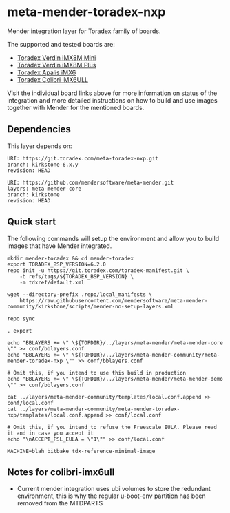 # meta-mender-toradex-nxp

Mender integration layer for Toradex family of boards.

The supported and tested boards are:
- [Toradex Verdin iMX8M Mini](https://hub.mender.io/t/toradex-verdin-imx8m-mini/2908)
- [Toradex Verdin iMX8M Plus](https://hub.mender.io/t/toradex-verdin-imx8m-plus/5026)
- [Toradex Apalis iMX6](https://hub.mender.io/t/toradex-nxp-i-mx-6-computer-on-module-apalis-imx6/2331)
- [Toradex Colibri iMX6ULL](https://hub.mender.io/t/toradex-colibri-i-mx6ull/4102)

Visit the individual board links above for more information on status of the
integration and more detailed instructions on how to build and use images
together with Mender for the mentioned boards.

## Dependencies

This layer depends on:

```
URI: https://git.toradex.com/meta-toradex-nxp.git
branch: kirkstone-6.x.y
revision: HEAD
```

```
URI: https://github.com/mendersoftware/meta-mender.git
layers: meta-mender-core
branch: kirkstone
revision: HEAD
```

## Quick start

The following commands will setup the environment and allow you to build images
that have Mender integrated.


```
mkdir mender-toradex && cd mender-toradex
export TORADEX_BSP_VERSION=6.2.0
repo init -u https://git.toradex.com/toradex-manifest.git \
    -b refs/tags/${TORADEX_BSP_VERSION} \
    -m tdxref/default.xml

wget --directory-prefix .repo/local_manifests \
    https://raw.githubusercontent.com/mendersoftware/meta-mender-community/kirkstone/scripts/mender-no-setup-layers.xml

repo sync

. export

echo "BBLAYERS += \" \${TOPDIR}/../layers/meta-mender/meta-mender-core \"" >> conf/bblayers.conf
echo "BBLAYERS += \" \${TOPDIR}/../layers/meta-mender-community/meta-mender-toradex-nxp \"" >> conf/bblayers.conf

# Omit this, if you intend to use this build in production
echo "BBLAYERS += \" \${TOPDIR}/../layers/meta-mender/meta-mender-demo \"" >> conf/bblayers.conf

cat ../layers/meta-mender-community/templates/local.conf.append >> conf/local.conf
cat ../layers/meta-mender-community/meta-mender-toradex-nxp/templates/local.conf.append >> conf/local.conf

# Omit this, if you intend to refuse the Freescale EULA. Please read it and in case you accept it
echo "\nACCEPT_FSL_EULA = \"1\"" >> conf/local.conf

MACHINE=blah bitbake tdx-reference-minimal-image
```

## Notes for colibri-imx6ull
- Current mender integration uses ubi volumes to store the redundant environment, this is why the regular u-boot-env partition has been removed from the MTDPARTS


